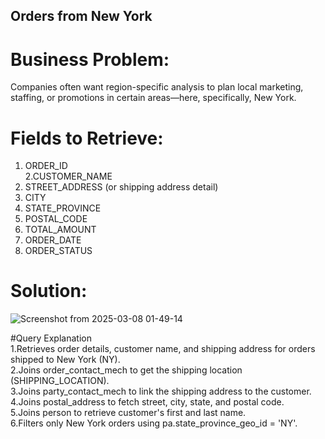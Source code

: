 ## Orders from New York  
# Business Problem:  
 Companies often want region-specific analysis to plan local marketing, staffing, or promotions in certain areas—here, specifically, New York.  
 # Fields to Retrieve:  
   1. ORDER_ID  
   2.CUSTOMER_NAME  
   3. STREET_ADDRESS (or shipping address detail)  
   4. CITY  
   5. STATE_PROVINCE    
   6. POSTAL_CODE    
   7. TOTAL_AMOUNT    
   8. ORDER_DATE    
   9. ORDER_STATUS    
 
# Solution:
![Screenshot from 2025-03-08 01-49-14](https://github.com/user-attachments/assets/4d9055c9-d8fd-4754-817d-e70009911b1b)

 

#Query Explanation  
1.Retrieves order details, customer name, and shipping address for orders shipped to New York (NY).  
2.Joins order_contact_mech to get the shipping location (SHIPPING_LOCATION).  
3.Joins party_contact_mech to link the shipping address to the customer.  
4.Joins postal_address to fetch street, city, state, and postal code.  
5.Joins person to retrieve customer's first and last name.  
6.Filters only New York orders using pa.state_province_geo_id = 'NY'.  

